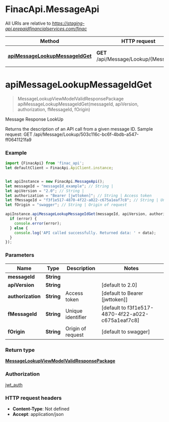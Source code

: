 # FinacApi.MessageApi

All URIs are relative to *https://staging-api.prepaidfinancialservices.com/finac*

Method | HTTP request | Description
------------- | ------------- | -------------
[**apiMessageLookupMessageIdGet**](MessageApi.md#apiMessageLookupMessageIdGet) | **GET** /api/Message/Lookup/{MessageId} | Message Response LookUp

<a name="apiMessageLookupMessageIdGet"></a>
# **apiMessageLookupMessageIdGet**
> MessageLookupViewModelValidResponsePackage apiMessageLookupMessageIdGet(messageId, apiVersion, authorization, fMessageId, fOrigin)

Message Response LookUp

Returns the description of an API call from a given message ID.    Sample request:        GET /api/Message/Lookup/503c116c-bc6f-4bdb-a547-ff0641121fa9

### Example
```javascript
import {FinacApi} from 'finac_api';
let defaultClient = FinacApi.ApiClient.instance;


let apiInstance = new FinacApi.MessageApi();
let messageId = "messageId_example"; // String | 
let apiVersion = "2.0"; // String | 
let authorization = "Bearer [jwttoken]"; // String | Access token
let fMessageId = "f3f1e517-4870-4f22-a022-c675a1eaf7c8"; // String | Unique identifier
let fOrigin = "swagger"; // String | Origin of request

apiInstance.apiMessageLookupMessageIdGet(messageId, apiVersion, authorization, fMessageId, fOrigin, (error, data, response) => {
  if (error) {
    console.error(error);
  } else {
    console.log('API called successfully. Returned data: ' + data);
  }
});
```

### Parameters

Name | Type | Description  | Notes
------------- | ------------- | ------------- | -------------
 **messageId** | **String**|  | 
 **apiVersion** | **String**|  | [default to 2.0]
 **authorization** | **String**| Access token | [default to Bearer [jwttoken]]
 **fMessageId** | **String**| Unique identifier | [default to f3f1e517-4870-4f22-a022-c675a1eaf7c8]
 **fOrigin** | **String**| Origin of request | [default to swagger]

### Return type

[**MessageLookupViewModelValidResponsePackage**](MessageLookupViewModelValidResponsePackage.md)

### Authorization

[jwt_auth](../README.md#jwt_auth)

### HTTP request headers

 - **Content-Type**: Not defined
 - **Accept**: application/json

